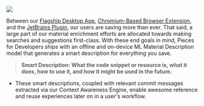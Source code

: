 [//]: # (title: AI Generated Smart Descriptions)

![](SMARTDESCRIPTIONS_JETBRAINS.gif)

Between our [Flagship Desktop App](https://code.pieces.app/install), [Chromium-Based Browser Extension](https://chrome.google.com/webstore/detail/pieces-save-code-snippets/igbgibhbfonhmjlechmeefimncpekepm), and the [JetBrains Plugin](https://plugins.jetbrains.com/plugin/17328-pieces--save-search-share--reuse-code-snippets), our users are saving more than ever. That said, a large part of our material enrichment efforts are allocated towards making searches and suggestions first-class.
With these end goals in mind, Pieces for Developers ships with an offline and on-device ML Material Description model that generates a smart description for everything you save.
> **Smart Description: What the code snippet or resource is, what it does, how to use it, and how it might be used in the future.**

- These smart descriptions, coupled with relevant commit messages extracted via our Context Awareness Engine, enable awesome reference and reuse experiences later on in a user's workflow.